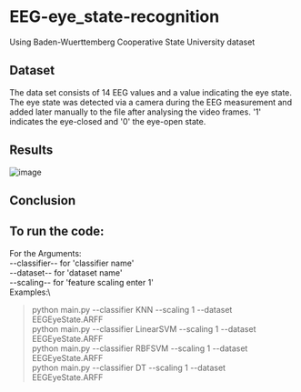# EEG-eye_state-recognition
Using Baden-Wuerttemberg Cooperative State University dataset
## Dataset
The data set consists of 14 EEG values and a value indicating the eye state. The eye state was detected via a camera during the EEG measurement and added later manually to the file after analysing the video frames. '1' indicates the eye-closed and '0' the eye-open state. 
## Results
![image](https://user-images.githubusercontent.com/33070648/178268767-a5e6c17b-f547-45ef-9a0f-426d9bf1d035.png)

## Conclusion

## To run the code:
For the Arguments:\
--classifier-- for 'classifier name'\
--dataset-- for 'dataset name'\
--scaling--  for 'feature scaling enter 1'\
Examples:\
>python main.py --classifier  KNN --scaling 1  --dataset  EEGEyeState.ARFF\
>python main.py --classifier LinearSVM --scaling 1  --dataset  EEGEyeState.ARFF\
>python main.py --classifier RBFSVM --scaling 1  --dataset  EEGEyeState.ARFF\
>python main.py --classifier DT --scaling 1  --dataset  EEGEyeState.ARFF
